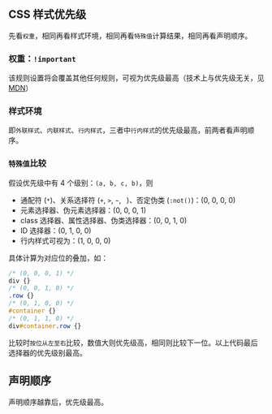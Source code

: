 ##  CSS 样式优先级

先看`权重`，相同再看样式环境，相同再看`特殊值`计算结果，相同再看声明顺序。


### 权重：`!important`

该规则设置将会覆盖其他任何规则，可视为优先级最高（技术上与优先级无关，见 [MDN](https://developer.mozilla.org/zh-CN/docs/Web/CSS/Specificity#%E4%BE%8B%E5%A4%96%E7%9A%84_!important_%E8%A7%84%E5%88%99)）

### 样式环境
即`外联样式`、`内联样式`、`行内样式`，三者中`行内样式`的优先级最高，前两者看声明顺序。

### `特殊值`比较

假设优先级中有 4 个级别：`(a, b, c, b)`，则

- 通配符 (`*`)、关系选择符 (`+`, `>`, `~`, ` `)、否定伪类 (`:not()`)：(0, 0, 0, 0)
- 元素选择器、伪元素选择器：(0, 0, 0, 1)
- class 选择器、属性选择器、伪类选择器：(0, 0, 1, 0)
- ID 选择器：(0, 1, 0, 0)
- 行内样式可视为：(1, 0, 0, 0)

具体计算为对应位的叠加，如：
```css
/* (0, 0, 0, 1) */
div {} 
/* (0, 0, 1, 0) */
.row {}
/* (0, 1, 0, 0) */
#container {}
/* (0, 1, 1, 0) */
div#container.row {}
```
比较时`按位从左至右`比较，数值大则优先级高，相同则比较下一位。以上代码最后选择器的优先级别最高。

## 声明顺序

声明顺序越靠后，优先级最高。